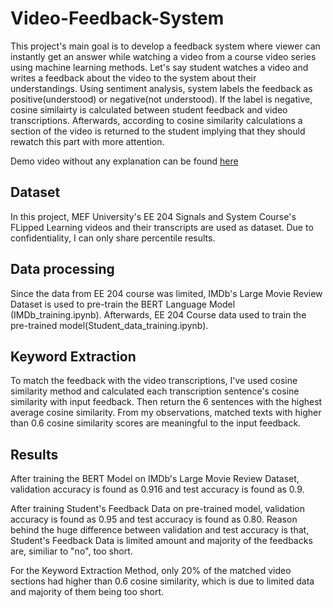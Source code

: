 # Video-Feedback-System

This project's main goal is to develop a feedback system where viewer can instantly get an answer while watching a video from a course video series using machine learning methods. Let's say student watches a video and writes a feedback about the video to the system about their understandings. Using sentiment analysis, system labels the feedback as positive(understood) or negative(not understood). If the label is negative, cosine similairty is calculated between student feedback and video transcriptions. Afterwards, according to cosine similarity calculations a section of the video is returned to the student implying that they should rewatch this part with more attention.

Demo video without any explanation can be found [here](https://drive.google.com/file/d/1rNt5LDIPw395cAenD47yuzZHjBFJYbVY/view?usp=sharing)

## Dataset
In this project, MEF University's EE 204 Signals and System Course's FLipped Learning videos and their transcripts are used as dataset. Due to confidentiality, I can only share percentile results.

## Data processing
Since the data from EE 204 course was limited, IMDb's Large Movie Review Dataset is used to pre-train the BERT Language Model (IMDb_training.ipynb). Afterwards, EE 204 Course data used to train the pre-trained model(Student_data_training.ipynb).

## Keyword Extraction

To match the feedback with the video transcriptions, I've used cosine similarity method and calculated each transcription sentence's cosine similarity with input feedback. Then return the 6 sentences with the highest average cosine similarity. From my observations, matched texts with higher than 0.6 cosine similarity scores are meaningful to the input feedback. 

## Results


After training the BERT Model on IMDb's Large Movie Review Dataset, validation accuracy is found as 0.916 and test accuracy is found as 0.9.

After training Student's Feedback Data on pre-trained model, validation accuracy is found as 0.95 and test accuracy is found as 0.80. Reason behind the huge difference between validation and test accuracy is that, Student's Feedback Data is limited amount and majority of the feedbacks are, similiar to "no",  too short.


For the Keyword Extraction Method, only 20% of the matched video sections had higher than 0.6 cosine similarity, which is due to limited data and majority of them being too short.



